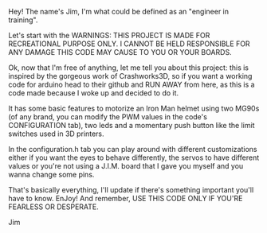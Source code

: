 Hey! The name's Jim, I'm what could be defined as an "engineer in training".

Let's start with the WARNINGS: THIS PROJECT IS MADE FOR RECREATIONAL PURPOSE ONLY.
I CANNOT BE HELD RESPONSIBLE FOR ANY DAMAGE THIS CODE MAY CAUSE TO YOU OR YOUR BOARDS.

Ok, now that I'm free of anything, let me tell you about this project: this is inspired
by the gorgeous work of Crashworks3D, so if you want a working code for arduino head to
their github and RUN AWAY from here, as this is a code made because I woke up and decided
to do it. 

It has some basic features to motorize an Iron Man helmet using two MG90s (of any brand,
you can modify the PWM values in the code's CONFIGURATION tab), two leds and a momentary
push button like the limit switches used in 3D printers.

In the configuration.h tab you can play around with different customizations either if you 
want the eyes to behave differently, the servos to have different values or you're not using 
a J.I.M. board that I gave you myself and you wanna change some pins.

That's basically everything, I'll update if there's something important you'll have to know.
EnJoy! And remember, USE THIS CODE ONLY IF YOU'RE FEARLESS OR DESPERATE.

Jim
